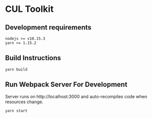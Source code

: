 # CUL Toolkit

## Development requirements
```
nodejs >= v10.15.3
yarn >= 1.15.2
```

## Build Instructions
```
yarn build
```

## Run Webpack Server For Development
Server runs on http://localhost:3000 and auto-recompiles code when resources change.
```
yarn start
```
